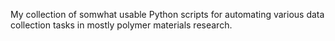 My collection of somwhat usable Python scripts for automating various data collection tasks in mostly polymer materials research.
